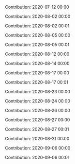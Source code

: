 Contribution: 2020-07-12 00:00

Contribution: 2020-08-02 00:00

Contribution: 2020-08-02 00:01

Contribution: 2020-08-05 00:00

Contribution: 2020-08-05 00:01

Contribution: 2020-08-12 00:00

Contribution: 2020-08-14 00:00

Contribution: 2020-08-17 00:00

Contribution: 2020-08-17 00:01

Contribution: 2020-08-23 00:00

Contribution: 2020-08-24 00:00

Contribution: 2020-08-26 00:00

Contribution: 2020-08-27 00:00

Contribution: 2020-08-27 00:01

Contribution: 2020-08-31 00:00

Contribution: 2020-09-06 00:00

Contribution: 2020-09-06 00:01

